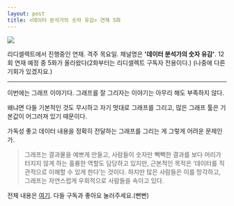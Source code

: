 ```yaml
---
layout: post
title: <데이터 분석가의 숫자 유감> 연재 5화
---
```


![](https://pbs.twimg.com/card_img/1352055954930470912/dE0OPqUK?format=jpg&name=small)


리디셀렉트에서 진행중인 연재. 격주 목요일. 
채널명은 **'데이터 분석가의 숫자 유감'**. 12회 연재 예정 중 5화가 올라왔다(2화부터는 리디셀렉트 구독자 전용이다.) 
(나중에 다른 기회가 있겠지요.)

---
이번에는 그래프 이야기다. 그래프를 잘 그리자는 이야기는 아무리 해도 부족하지 않다.

왜냐면 다들 기본적인 것도 무시하고 자기 멋대로 그래프를 그리고, 많은 그래프 툴은 기본값이 어그러져 있기 때문이다.

가독성 좋고 데이터 내용을 정확히 전달하는 그래프를 그리는 게 그렇게 어려운 문제인가.

> 그래프는 결과물을 예쁘게 만들고, 사람들이 숫자만 빽빽한 결과를 보다 머리가 터지지 않게 하는 훌륭한 역할도 담당하고 있지만, 근본적인 목적은 ‘데이터를 직관적으로 이해할 수 있게 한다’는 것이다. 하지만 많은 사람들은 이를 망각하고, 그래프는 자연스럽게 우회적으로 사람들을 속이고 있다.

전체 내용은 [여기](https://select.ridibooks.com/article/@data/5). 
다들 구독과 좋아요 눌러주세요.(뻔뻔)
